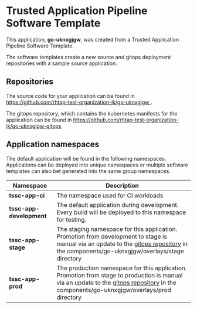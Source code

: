 # Trusted Application Pipeline Software Template

This application, **go-uknxgjgw**, was created from a Trusted Application Pipeline Software Template.

The software templates create a new source and gitops deployment repositories with a sample source application. 

## Repositories

The source code for your application can be found in [https://github.com/rhtap-test-organization-jk/go-uknxgjgw ](https://github.com/rhtap-test-organization-jk/go-uknxgjgw ).
 
The gitops repository, which contains the kubernetes manifests for the application can be found in 
[https://github.com/rhtap-test-organization-jk/go-uknxgjgw-gitops ](https://github.com/rhtap-test-organization-jk/go-uknxgjgw-gitops ) 

## Application namespaces 

The default application will be found in the following namespaces. Applications can be deployed into unique namespaces or multiple software templates can also bet generated into the same group namespaces.  

|  Namespace   |  Description   |  
| -------- | -------- |
| **tssc-app-ci** | The namespace used for CI workloads |
| **tssc-app-development** | The default application during development. Every build will be deployed to this namespace for testing. |
| **tssc-app-stage** | The staging namespace for this application. Promotion from development to stage is manual via an update to the [gitops repository](https://github.com/rhtap-test-organization-jk/go-uknxgjgw-gitops ) in the components/go-uknxgjgw/overlays/stage directory |
| **tssc-app-prod** | The production namespace for this application. Promotion from stage to production is manual via an update to the [gitops repository](https://github.com/rhtap-test-organization-jk/go-uknxgjgw-gitops ) in the components/go-uknxgjgw/overlays/prod directory |